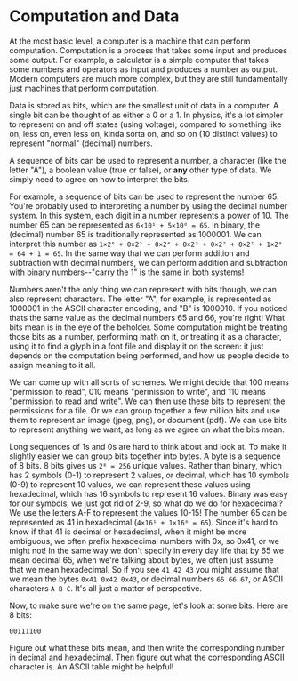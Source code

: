 # Computation and Data

At the most basic level, a computer is a machine that can perform computation. Computation is a process that takes some input and produces some output. For example, a calculator is a simple computer that takes some numbers and operators as input and produces a number as output. Modern computers are much more complex, but they are still fundamentally just machines that perform computation.

Data is stored as bits, which are the smallest unit of data in a computer. A single bit can be thought of as either a 0 or a 1. In physics, it's a lot simpler to represent on and off states (using voltage), compared to something like on, less on, even less on, kinda sorta on, and so on (10 distinct values) to represent "normal" (decimal) numbers.

A sequence of bits can be used to represent a number, a character (like the letter "A"), a boolean value (true or false), or **any** other type of data. We simply need to agree on how to interpret the bits.

For example, a sequence of bits can be used to represent the number 65. You're probably used to interpreting a number by using the decimal number system. In this system, each digit in a number represents a power of 10. The number 65 can be represented as `6×10¹ + 5×10⁰ = 65`. In binary, the (decimal) number 65 is traditionally represented as 1000001. We can interpret this number as `1×2⁶ + 0×2⁵ + 0×2⁴ + 0×2³ + 0×2² + 0×2¹ + 1×2⁰ = 64 + 1 = 65`. In the same way that we can perform addition and subtraction with decimal numbers, we can perform addition and subtraction with binary numbers--"carry the 1" is the same in both systems!

Numbers aren't the only thing we can represent with bits though, we can also represent characters. The letter "A", for example, is represented as 1000001 in the ASCII character encoding, and "B" is 1000010. If you noticed thats the same value as the decimal numbers 65 and 66, you're right! What bits mean is in the eye of the beholder. Some computation might be treating those bits as a number, performing math on it, or treating it as a character, using it to find a glyph in a font file and display it on the screen: it just depends on the computation being performed, and how us people decide to assign meaning to it all.

We can come up with all sorts of schemes. We might decide that 100 means "permission to read", 010 means "permission to write", and 110 means "permission to read and write". We can then use these bits to represent the permissions for a file. Or we can group together a few million bits and use them to represent an image (jpeg, png), or document (pdf). We can use bits to represent anything we want, as long as we agree on what the bits mean.

Long sequences of 1s and 0s are hard to think about and look at. To make it slightly easier we can group bits together into bytes. A byte is a sequence of 8 bits. 8 bits gives us `2⁸ = 256` unique values. Rather than binary, which has 2 symbols (0-1) to represent 2 values, or decimal, which has 10 symbols (0-9) to represent 10 values, we can represent these values using hexadecimal, which has 16 symbols to represent 16 values. Binary was easy for our symbols, we just got rid of 2-9, so what do we do for hexadecimal? We use the letters A-F to represent the values 10-15! The number 65 can be represented as 41 in hexadecimal (`4×16¹ + 1×16⁰ = 65`). Since it's hard to know if that 41 is decimal or hexadecimal, when it might be more ambiguous, we often prefix hexadecimal numbers with 0x, so 0x41, or we might not! In the same way we don't specify in every day life that by 65 we mean decimal 65, when we're talking about bytes, we often just assume that we mean hexadecimal. So if you see `41 42 43` you might assume that we mean the bytes `0x41 0x42 0x43`, or decimal numbers `65 66 67`, or ASCII characters `A B C`. It's all just a matter of perspective.

Now, to make sure we're on the same page, let's look at some bits. Here are 8 bits:

```
00111100
```

Figure out what these bits mean, and then write the corresponding number in decimal and hexadecimal. Then figure out what the corresponding ASCII character is. An ASCII table might be helpful!
